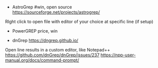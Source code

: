 
* AstroGrep #win, open source
  https://sourceforge.net/projects/astrogrep/
  
RIght click to open file with editor of your choice at specific line (if setup)

* PowerGREP
price, win

* dnGrep
  https://dngrep.github.io/
  
Open line results in a custom editor, like Notepad++
  https://github.com/dnGrep/dnGrep/issues/237
  https://npp-user-manual.org/docs/command-prompt/
